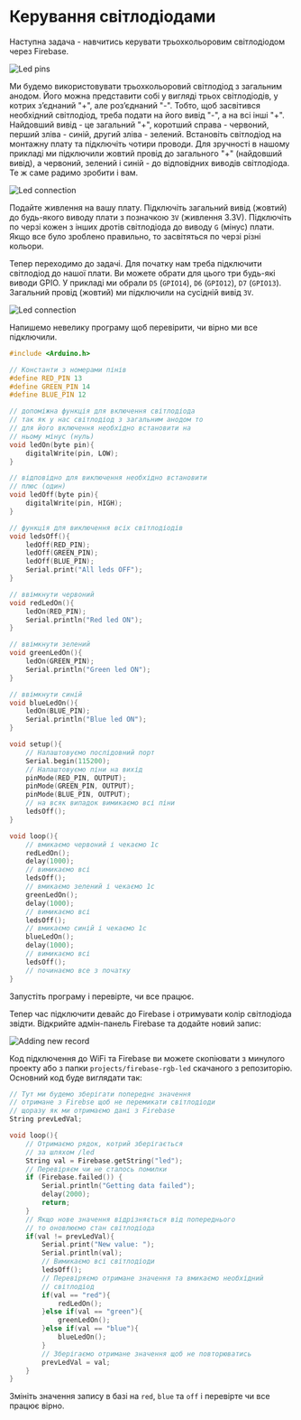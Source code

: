 # Керування світлодіодами

Наступна задача - навчитись керувати трьохкольоровим світлодіодом через Firebase.

![Led pins](image32.png)

Ми будемо використовувати трьохкольоровий світлодіод з загальним анодом. Його можна представити собі у вигляді трьох світлодіодів, у котрих з’єднаний "+", але роз’єднаний "-". Тобто, щоб  засвітився необхідний світлодіод, треба подати на його вивід "-", а на всі інші "+". Найдовший вивід - це загальний "+", коротший справа - червоний, перший зліва - синій, другий зліва - зелений. Встановіть світлодіод на монтажну плату та підключіть чотири проводи. Для зручності в нашому прикладі ми підключили жовтий провід до загального "+" (найдовший вивід), а червоний, зелений і синій - до відповідних виводів світлодіода. Те ж саме радимо зробити і вам.

![Led connection](image15.png)

Подайте живлення на вашу плату. Підключіть загальний вивід (жовтий) до будь-якого виводу плати з позначкою `3V` (живлення 3.3V). Підключіть по черзі кожен з інших дротів світлодіода до виводу `G` (мінус) плати. Якщо все було зроблено правильно, то засвітяться по черзі різні кольори.

Тепер переходимо до задачі. Для початку нам треба підключити світлодіод до нашої плати. Ви можете обрати для цього три будь-які виводи GPIO. У прикладі ми обрали `D5` (`GPIO14`), `D6` (`GPIO12`), `D7` (`GPIO13`). Загальний провід (жовтий) ми підключили на сусідній вивід `3V`.

![Led connection](image23.png)

Напишемо невелику програму щоб перевірити, чи вірно ми все підключили.

```c++
#include <Arduino.h>

// Константи з номерами пінів
#define RED_PIN 13
#define GREEN_PIN 14
#define BLUE_PIN 12

// допоміжна функція для включення світлодіода
// так як у нас світлодіод з загальним анодом то
// для його включення необхідно встановити на
// ньому мінус (нуль)
void ledOn(byte pin){
    digitalWrite(pin, LOW);
}

// відповідно для виключення необхідно встановити
// плюс (один)
void ledOff(byte pin){
    digitalWrite(pin, HIGH);
}

// функція для виключення всіх світлодіодів
void ledsOff(){
    ledOff(RED_PIN);
    ledOff(GREEN_PIN);
    ledOff(BLUE_PIN);
    Serial.print("All leds OFF");
}

// ввімкнути червоний
void redLedOn(){
    ledOn(RED_PIN);
    Serial.println("Red led ON");
}

// ввімкнути зелений
void greenLedOn(){
    ledOn(GREEN_PIN);
    Serial.println("Green led ON");
}

// ввімкнути синій
void blueLedOn(){
    ledOn(BLUE_PIN);
    Serial.println("Blue led ON");
}

void setup(){
    // Налаштовуємо послідовний порт
    Serial.begin(115200);
    // Налаштовуємо піни на вихід
    pinMode(RED_PIN, OUTPUT);
    pinMode(GREEN_PIN, OUTPUT);
    pinMode(BLUE_PIN, OUTPUT);
    // на всяк випадок вимикаємо всі піни
    ledsOff();
}

void loop(){
    // вмикаємо червоний і чекаємо 1с
    redLedOn();
    delay(1000);
    // вимикаємо всі
    ledsOff();
    // вмикаємо зелений і чекаємо 1с
    greenLedOn();
    delay(1000);
    // вимикаємо всі
    ledsOff();
    // вмикаємо синій і чекаємо 1с
    blueLedOn();
    delay(1000);
    // вимикаємо всі
    ledsOff();
    // починаємо все з початку
}
```

Запустіть програму і перевірте, чи все працює.

Тепер час підключити девайс до Firebase і отримувати колір світлодіода звідти. Відкрийте адмін-панель Firebase та додайте новий запис:

![Adding new record](image44.png)

Код підключення до WiFi та Firebase ви можете скопіювати з минулого проекту або з папки `projects/firebase-rgb-led` скачаного з репозиторію. Основний код буде виглядати так:

```c++
// Тут ми будемо зберігати попереднє значення
// отримане з Firebse щоб не перемикати світлодіоди
// щоразу як ми отримаємо дані з Firebase
String prevLedVal;

void loop(){
    // Отримаємо рядок, котрий зберігається
    // за шляхом /led
    String val = Firebase.getString("led");
    // Перевіряєм чи не сталось помилки
    if (Firebase.failed()) {
        Serial.println("Getting data failed");
        delay(2000);
        return;
    }
    // Якщо нове значення відрізняється від попереднього
    // то оновлюємо стан світлодіода
    if(val != prevLedVal){
        Serial.print("New value: ");
        Serial.println(val);
        // Вимикаємо всі світлодіоди
        ledsOff();
        // Перевіряємо отримане значення та вмикаємо необхідний
        // світлодіод
        if(val == "red"){
            redLedOn();
        }else if(val == "green"){
            greenLedOn();
        }else if(val == "blue"){
            blueLedOn();
        }
        // Зберігаємо отримане значення щоб не повторюватись
        prevLedVal = val;
    }
}
```

Змініть значення запису в базі на `red`, `blue` та `off` і перевірте чи все працює вірно.
